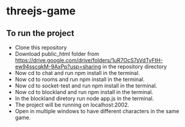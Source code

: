 # threejs-game

## To run the project
- Clone this repository
- Download public_html folder from https://drive.google.com/drive/folders/1uR7OcS7sVdTyFtH-ew94sscqkM-9AxPp?usp=sharing in the repository directory
- Now cd to chat and run npm install in the terminal.
- Now cd to rooms and run npm install in the terminal.
- Now cd to socket-test and run npm install in the terminal.
- Now cd to blockland and run npm install in the terminal.
- In the blockland diretory run node app.js in the terminal.
- The project will be running on localhost:2002.
- Open in multiple windows to have different characters in the same game.

